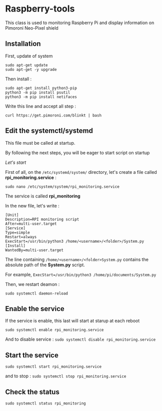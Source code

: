 # Raspberry-tools

This class is used to monitoring Raspberry Pi and display information on Pimoroni Neo-Pixel shield

## Installation

First, update of system
```
sudo apt-get update 
sudo apt-get -y upgrade
```

Then install :

```
sudo apt-get install python3-pip
python3 -m pip install psutil
python3 -m pip install netifaces
```

Write this line and accept all step :
```
curl https://get.pimoroni.com/blinkt | bash
```


## Edit the systemctl/systemd 

This file must be called at startup. 

By following the next steps, you will be eager to start script on startup


*Let's start*

First of all, on the `/etc/systemd/system/` directory, let's create a file called **rpi_monitoring.service** : 

```
sudo nano /etc/system/system/rpi_monitoring.service
```
The service is called **rpi_monitoring**

In the new file, let's write :
```
[Unit]
Description=RPI monitoring script
After=multi-user.target
[Service]
Type=simple
Restart=always
ExecStart=/usr/bin/python3 /home/<username>/<folder>/System.py
[Install]
WantedBy=multi-user.target
```

The line containing `/home/<username>/<folder>System.py` contains the absolute path of the **System.py** script.

For example, `ExecStart=/usr/bin/python3 /home/pi/documents/System.py`

Then, we restart deamon : 

```
sudo systemctl daemon-reload
```

## Enable the service

If the service is enable, this last will start at starup at each reboot
```
sudo systemctl enable rpi_monitoring.service
```
And to disable service : `sudo systemctl disable rpi_monitoring.service`

## Start the service

```
sudo systemctl start rpi_monitoring.service
```
and to stop : `sudo systemctl stop rpi_monitoring.service`

## Check the status 

```
sudo systemctl status rpi_monitoring
```






